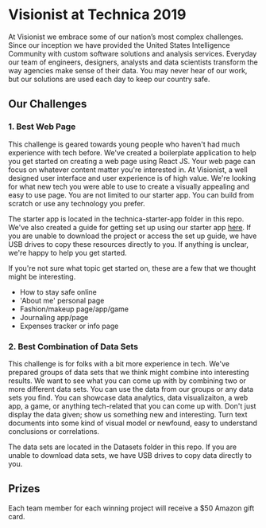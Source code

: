 # Visionist at Technica 2019 

At Visionist we embrace some of our nation’s most complex challenges. Since our inception we have provided the United States Intelligence Community with custom software solutions and analysis services. Everyday our team of engineers, designers, analysts and data scientists transform the way agencies make sense of their data. You may never hear of our work, but our solutions are used each day to keep our country safe.

## Our Challenges

### 1. Best Web Page

This challenge is geared towards young people who haven't had much experience with tech before. We've created a boilerplate application to help you get started on creating a web page using React JS. Your web page can focus on whatever content matter you're interested in. At Visionist, a well designed user interface and user experience is of high value. We're looking for what new tech you were able to use to create a visually appealing and easy to use page. You are not limited to our starter app. You can build from scratch or use any technology you prefer.

The starter app is located in the technica-starter-app folder in this repo. We've also created a guide for getting set up using our starter app [here](https://docs.google.com/document/d/1oVsIbGW8uS4YcKlBgR00ltdb8tw5aX4VbE4h_mkZGP8/edit?usp=sharing). If you are unable to download the project or access the set up guide, we have USB drives to copy these resources directly to you. If anything is unclear, we're happy to help you get started.

If you're not sure what topic get started on, these are a few that we thought might be interesting.
- How to stay safe online
- 'About me' personal page
- Fashion/makeup page/app/game
- Journaling app/page
- Expenses tracker or info page

### 2. Best Combination of Data Sets

This challenge is for folks with a bit more experience in tech. We've prepared groups of data sets that we think might combine into interesting results. We want to see what you can come up with by combining two or more different data sets. You can use the data from our groups or any data sets you find. You can showcase data analytics, data visualizaiton, a web app, a game, or anything tech-related that you can come up with. Don't just display the data given; show us something new and interesting. Turn text documents into some kind of visual model or newfound, easy to understand conclusions or correlations.

The data sets are located in the Datasets folder in this repo. If you are unable to download data sets, we have USB drives to copy data directly to you.

## Prizes

Each team member for each winning project will receive a $50 Amazon gift card. 
